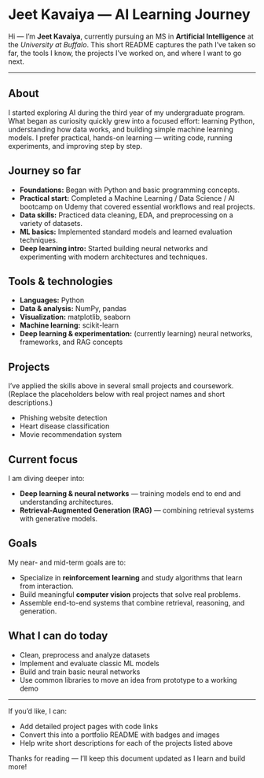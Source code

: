 # Jeet Kavaiya — AI Learning Journey

Hi — I’m **Jeet Kavaiya**, currently pursuing an MS in **Artificial Intelligence** at the *University at Buffalo*. This short README captures the path I’ve taken so far, the tools I know, the projects I’ve worked on, and where I want to go next.

---

## About

I started exploring AI during the third year of my undergraduate program. What began as curiosity quickly grew into a focused effort: learning Python, understanding how data works, and building simple machine learning models. I prefer practical, hands-on learning — writing code, running experiments, and improving step by step.

## Journey so far

- **Foundations:** Began with Python and basic programming concepts.
- **Practical start:** Completed a Machine Learning / Data Science / AI bootcamp on Udemy that covered essential workflows and real projects.
- **Data skills:** Practiced data cleaning, EDA, and preprocessing on a variety of datasets.
- **ML basics:** Implemented standard models and learned evaluation techniques.
- **Deep learning intro:** Started building neural networks and experimenting with modern architectures and techniques.

## Tools & technologies

- **Languages:** Python
- **Data & analysis:** NumPy, pandas
- **Visualization:** matplotlib, seaborn
- **Machine learning:** scikit-learn
- **Deep learning & experimentation:** (currently learning) neural networks, frameworks, and RAG concepts

## Projects

I’ve applied the skills above in several small projects and coursework. (Replace the placeholders below with real project names and short descriptions.)

- Phishing website detection
- Heart disease classification
- Movie recommendation system 

## Current focus

I am diving deeper into:

- **Deep learning & neural networks** — training models end to end and understanding architectures.
- **Retrieval-Augmented Generation (RAG)** — combining retrieval systems with generative models.

## Goals

My near- and mid-term goals are to:

- Specialize in **reinforcement learning** and study algorithms that learn from interaction.
- Build meaningful **computer vision** projects that solve real problems.
- Assemble end-to-end systems that combine retrieval, reasoning, and generation.

## What I can do today

- Clean, preprocess and analyze datasets
- Implement and evaluate classic ML models
- Build and train basic neural networks
- Use common libraries to move an idea from prototype to a working demo

---

If you’d like, I can:

- Add detailed project pages with code links
- Convert this into a portfolio README with badges and images
- Help write short descriptions for each of the projects listed above

Thanks for reading — I’ll keep this document updated as I learn and build more!

